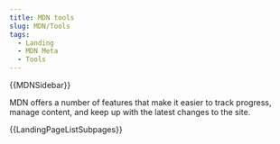 ```yaml
---
title: MDN tools
slug: MDN/Tools
tags:
  - Landing
  - MDN Meta
  - Tools
---
```


{{MDNSidebar}}

MDN offers a number of features that make it easier to track progress, manage content, and keep up with the latest changes to the site.

{{LandingPageListSubpages}}
